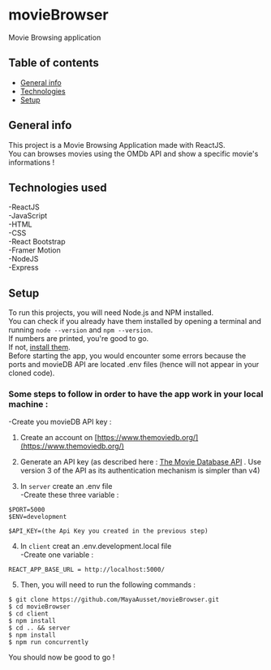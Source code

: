 # movieBrowser
Movie Browsing application

## Table of contents
* [General info](#general-info)
* [Technologies](#technologies)
* [Setup](#setup)

## General info
This project is a Movie Browsing Application made with ReactJS.  
You can browses movies using the OMDb API and show a specific movie's informations !  

## Technologies used 
-ReactJS  
-JavaScript  
-HTML  
-CSS  
-React Bootstrap  
-Framer Motion  
-NodeJS  
-Express  

## Setup 
To run this projects, you will need Node.js and NPM installed.  
You can check if you already have them
installed by opening a terminal and running `node --version` and `npm --version`.  
If numbers are printed, you're good to go.  
If not, [install them](https://nodejs.org/en/).  
Before starting the app, you would encounter some errors because the ports and movieDB API are located .env files (hence will not appear in your cloned code).  

### Some steps to follow in order to have the app work in your local machine :  

-Create you movieDB API key :  
1. Create an account on [https://www.themoviedb.org/](https://www.themoviedb.org/)
2. Generate an API key (as described here : [The Movie Database API](https://developers.themoviedb.org/3/getting-started/introduction) . Use version 3 of the API as its authentication mechanism is simpler than v4)  

3. In `server` create an .env file  
-Create these three variable : 
```
$PORT=5000
$ENV=development

$API_KEY=(the Api Key you created in the previous step)
```
4. In `client` creat an .env.development.local file  
-Create one variable : 
```
REACT_APP_BASE_URL = http://localhost:5000/
```
5. Then, you will need to run the following commands :  

```
$ git clone https://github.com/MayaAusset/movieBrowser.git 
$ cd movieBrowser
$ cd client 
$ npm install
$ cd .. && server
$ npm install
$ npm run concurrently

```
You should now be good to go ! 
